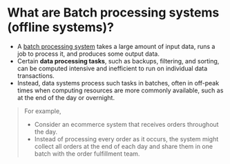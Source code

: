 # What are Batch processing systems (offline systems)?
- A [batch processing system](https://aws.amazon.com/what-is/batch-processing/) takes a large amount of input data, runs a job to process it, and produces some output data.
- Certain **data processing tasks**, such as backups, filtering, and sorting, can be computed intensive and inefficient to run on individual data transactions.
- Instead, data systems process such tasks in batches, often in off-peak times when computing resources are more commonly available, such as at the end of the day or overnight.

> For example,
> - Consider an ecommerce system that receives orders throughout the day.
> - Instead of processing every order as it occurs, the system might collect all orders at the end of each day and share them in one batch with the order fulfillment team.
